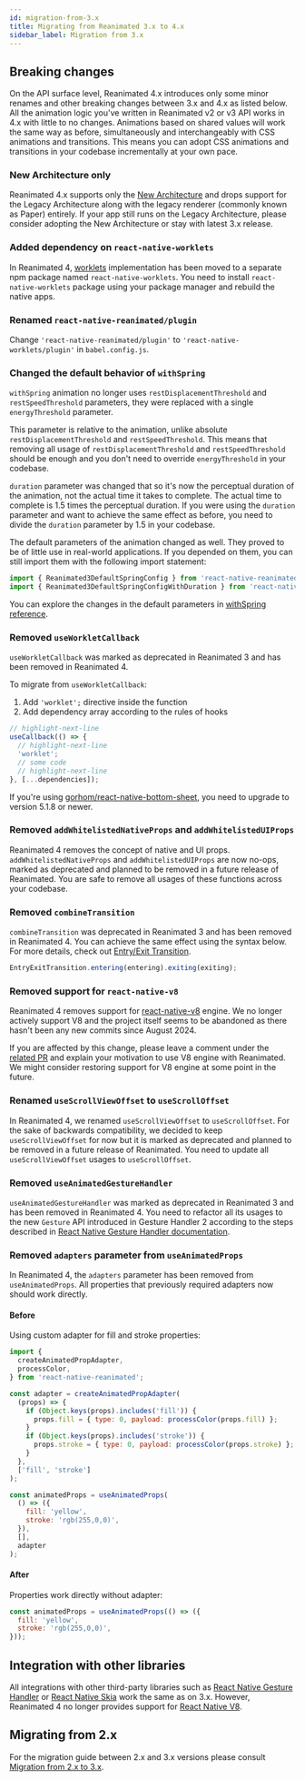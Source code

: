 ```yaml
---
id: migration-from-3.x
title: Migrating from Reanimated 3.x to 4.x
sidebar_label: Migration from 3.x
---
```


## Breaking changes

On the API surface level, Reanimated 4.x introduces only some minor renames and other breaking changes between 3.x and 4.x as listed below. All the animation logic you've written in Reanimated v2 or v3 API works in 4.x with little to no changes. Animations based on shared values will work the same way as before, simultaneously and interchangeably with CSS animations and transitions. This means you can adopt CSS animations and transitions in your codebase incrementally at your own pace.

### New Architecture only

Reanimated 4.x supports only the [New Architecture](https://reactnative.dev/architecture/landing-page) and drops support for the Legacy Architecture along with the legacy renderer (commonly known as Paper) entirely. If your app still runs on the Legacy Architecture, please consider adopting the New Architecture or stay with latest 3.x release.

### Added dependency on `react-native-worklets`

In Reanimated 4, [worklets](/docs/fundamentals/glossary#worklet) implementation has been moved to a separate npm package named `react-native-worklets`. You need to install `react-native-worklets` package using your package manager and rebuild the native apps.

### Renamed `react-native-reanimated/plugin`

Change `'react-native-reanimated/plugin'` to `'react-native-worklets/plugin'` in `babel.config.js`.

### Changed the default behavior of `withSpring`

`withSpring` animation no longer uses `restDisplacementThreshold` and `restSpeedThreshold` parameters, they were replaced with a single `energyThreshold` parameter.

This parameter is relative to the animation, unlike absolute `restDisplacementThreshold` and `restSpeedThreshold`. This means that removing all usage of `restDisplacementThreshold` and `restSpeedThreshold` should be enough and you don't need to override `energyThreshold` in your codebase.

`duration` parameter was changed that so it's now the perceptual duration of the animation, not the actual time it takes to complete. The actual time to complete is 1.5 times the perceptual duration. If you were using the `duration` parameter and want to achieve the same effect as before, you need to divide the `duration` parameter by 1.5 in your codebase.

The default parameters of the animation changed as well. They proved to be of little use in real-world applications. If you depended on them, you can still import them with the following import statement:

```js
import { Reanimated3DefaultSpringConfig } from 'react-native-reanimated'; // For physics based defaults.
import { Reanimated3DefaultSpringConfigWithDuration } from 'react-native-reanimated'; // For duration based defaults.
```

You can explore the changes in the default parameters in [withSpring reference](/docs/animations/withSpring).

### Removed `useWorkletCallback`

`useWorkletCallback` was marked as deprecated in Reanimated 3 and has been removed in Reanimated 4.

To migrate from `useWorkletCallback`:

1. Add `'worklet';` directive inside the function
2. Add dependency array according to the rules of hooks

```jsx
// highlight-next-line
useCallback(() => {
  // highlight-next-line
  'worklet';
  // some code
  // highlight-next-line
}, [...dependencies]);
```

If you're using [gorhom/react-native-bottom-sheet](https://github.com/gorhom/react-native-bottom-sheet), you need to upgrade to version 5.1.8 or newer.

### Removed `addWhitelistedNativeProps` and `addWhitelistedUIProps`

Reanimated 4 removes the concept of native and UI props. `addWhitelistedNativeProps` and `addWhitelistedUIProps` are now no-ops, marked as deprecated and planned to be removed in a future release of Reanimated. You are safe to remove all usages of these functions across your codebase.

### Removed `combineTransition`

`combineTransition` was deprecated in Reanimated 3 and has been removed in Reanimated 4. You can achieve the same effect using the syntax below. For more details, check out [Entry/Exit Transition](/docs/layout-animations/layout-transitions/#entryexit-transition).

```js
EntryExitTransition.entering(entering).exiting(exiting);
```

### Removed support for `react-native-v8`

Reanimated 4 removes support for [react-native-v8](https://github.com/Kudo/react-native-v8) engine. We no longer actively support V8 and the project itself seems to be abandoned as there hasn't been any new commits since August 2024.

If you are affected by this change, please leave a comment under the [related PR](https://github.com/software-mansion/react-native-reanimated/pull/7650) and explain your motivation to use V8 engine with Reanimated. We might consider restoring support for V8 engine at some point in the future.

### Renamed `useScrollViewOffset` to `useScrollOffset`

In Reanimated 4, we renamed `useScrollViewOffset` to `useScrollOffset`. For the sake of backwards compatibility, we decided to keep `useScrollViewOffset` for now but it is marked as deprecated and planned to be removed in a future release of Reanimated. You need to update all `useScrollViewOffset` usages to `useScrollOffset`.

### Removed `useAnimatedGestureHandler`

`useAnimatedGestureHandler` was marked as deprecated in Reanimated 3 and has been removed in Reanimated 4. You need to refactor all its usages to the new `Gesture` API introduced in Gesture Handler 2 according to the steps described in [React Native Gesture Handler documentation](https://docs.swmansion.com/react-native-gesture-handler/docs/guides/upgrading-to-2).

### Removed `adapters` parameter from `useAnimatedProps`

In Reanimated 4, the `adapters` parameter has been removed from `useAnimatedProps`. All properties that previously required adapters now should work directly.

#### Before

Using custom adapter for fill and stroke properties:

```jsx
import {
  createAnimatedPropAdapter,
  processColor,
} from 'react-native-reanimated';

const adapter = createAnimatedPropAdapter(
  (props) => {
    if (Object.keys(props).includes('fill')) {
      props.fill = { type: 0, payload: processColor(props.fill) };
    }
    if (Object.keys(props).includes('stroke')) {
      props.stroke = { type: 0, payload: processColor(props.stroke) };
    }
  },
  ['fill', 'stroke']
);

const animatedProps = useAnimatedProps(
  () => ({
    fill: 'yellow',
    stroke: 'rgb(255,0,0)',
  }),
  [],
  adapter
);
```

#### After

Properties work directly without adapter:

```jsx
const animatedProps = useAnimatedProps(() => ({
  fill: 'yellow',
  stroke: 'rgb(255,0,0)',
}));
```

## Integration with other libraries

All integrations with other third-party libraries such as [React Native Gesture Handler](https://docs.swmansion.com/react-native-gesture-handler/docs/) or [React Native Skia](https://shopify.github.io/react-native-skia/) work the same as on 3.x. However, Reanimated 4 no longer provides support for [React Native V8](https://github.com/Kudo/react-native-v8/issues).

## Migrating from 2.x

For the migration guide between 2.x and 3.x versions please consult [Migration from 2.x to 3.x](/docs/guides/migration-from-2.x.md).
